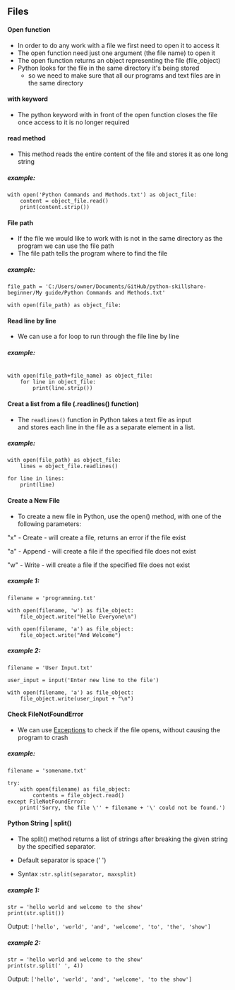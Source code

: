 ## Files 

#### Open function
- In order to do any work with a file we first need to open it to access it
- The open function need just one argument (the file name) to open it
- The open fiunction returns an object representing the file (file_object)
- Python looks for the file in the same directory it's being stored
  - so we need to make sure that all our programs and text files are in the same directory

#### with keyword
- The python keyword with in front of the open function closes the file once access to it is no longer required

#### read method
- This method reads the entire content of the file and stores it as one long string

##### example:
```
with open('Python Commands and Methods.txt') as object_file:
	content = object_file.read()
	print(content.strip())
```
#### File path
- If the file we would like to work with is not in the same directory as the program we can use the file path
- The file path tells the program where to find the file

##### example:
```
file_path = 'C:/Users/owner/Documents/GitHub/python-skillshare-beginner/My guide/Python Commands and Methods.txt'

with open(file_path) as object_file:
```
#### Read line by line
- We can use a for loop to run through the file line by line

##### example:
```

with open(file_path+file_name) as object_file:
	for line in object_file:
		print(line.strip())
```

#### Creat a list from a file (.readlines() function)
- The `readlines()` function in Python takes a text file as input <br>
and stores each line in the file as a separate element in a list.

##### example:
```
with open(file_path) as object_file:
	lines = object_file.readlines()

for line in lines:
	print(line)
```

#### Create a New File
- To create a new file in Python, use the open() method, with one of the following parameters:

"x" - Create - will create a file, returns an error if the file exist

"a" - Append - will create a file if the specified file does not exist

"w" - Write - will create a file if the specified file does not exist

##### example 1:
```
filename = 'programming.txt'

with open(filename, 'w') as file_object:
	file_object.write("Hello Everyone\n")

with open(filename, 'a') as file_object:
	file_object.write("And Welcome")
```

##### example 2:
```
filename = 'User Input.txt'

user_input = input('Enter new line to the file')

with open(filename, 'a') as file_object:
	file_object.write(user_input + "\n")
```

#### Check FileNotFoundError
- We can use [Exceptions](https://github.com/omer-goder/python-skillshare-beginner/tree/master/Exceptions) to check if the file opens, without causing the program to crash

##### example:
```
filename = 'somename.txt'

try:
	with open(filename) as file_object:
		contents = file_object.read()
except FileNotFoundError:
	print('Sorry, the file \'' + filename + '\' could not be found.')
```
#### Python String | split()
- The split() method returns a list of strings after breaking the given string by the specified separator.
- Default separator is space (' ')

- Syntax :`str.split(separator, maxsplit)`

##### example 1: 
```
str = 'hello world and welcome to the show'
print(str.split())
```
Output: `['hello', 'world', 'and', 'welcome', 'to', 'the', 'show']`

##### example 2:
```
str = 'hello world and welcome to the show'
print(str.split(' ', 4))
```
Output: `['hello', 'world', 'and', 'welcome', 'to the show']`
